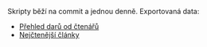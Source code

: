 Skripty běží na commit a jednou denně. Exportovaná data:

* [Přehled darů od čtenářů](https://data.ohlasy.info/stats/dary.json)
* [Nejčtenější články](https://data.ohlasy.info/stats/top-articles.json)
